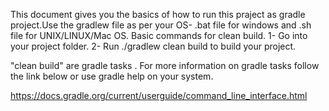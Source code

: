 
This document gives you the basics of how to run this praject as gradle project.Use the gradlew file as per your OS- .bat file for windows and .sh file for UNIX/LINUX/Mac OS.
Basic commands for clean build.
1- Go into your project folder.
2- Run ./gradlew clean build to build your project.

"clean build" are gradle tasks . For more information on gradle tasks follow the link below or use gradle help on your system.

https://docs.gradle.org/current/userguide/command_line_interface.html 
